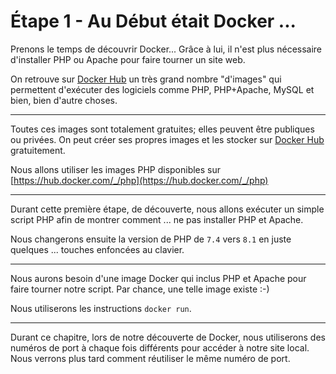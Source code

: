 # Étape 1 - Au Début était Docker ...

Prenons le temps de découvrir Docker... Grâce à lui, il n'est plus nécessaire d'installer PHP ou Apache pour faire tourner un site web.

On retrouve sur [Docker Hub](https://hub.docker.com) un très grand nombre "d'images" qui permettent d'exécuter des logiciels comme PHP, PHP+Apache, MySQL et bien, bien d'autre choses. 

----

Toutes ces images sont totalement gratuites; elles peuvent être publiques ou privées. On peut créer ses propres images et les stocker sur [Docker Hub](https://hub.docker.com) gratuitement. 

Nous allons utiliser les images PHP disponibles sur [https://hub.docker.com/_/php](https://hub.docker.com/_/php)

----

Durant cette première étape, de découverte, nous allons exécuter un simple script PHP afin de montrer comment ... ne pas installer PHP et Apache. 

Nous changerons ensuite la version de PHP de `7.4` vers `8.1` en juste quelques ... touches enfoncées au clavier.

----

<!-- .slide: data-background="./images/background.png" data-background-size="cover" -->

Nous aurons besoin d'une image Docker qui inclus PHP et Apache pour faire tourner notre script. Par chance, une telle image existe :-)

Nous utiliserons les instructions `docker run`.

----

<!-- .slide: data-background="./images/attention.jpg" data-background-size="cover" -->

Durant ce chapitre, lors de notre découverte de Docker, nous utiliserons des numéros de port à chaque fois différents pour accéder à notre site local. Nous verrons plus tard comment réutiliser le même numéro de port.
